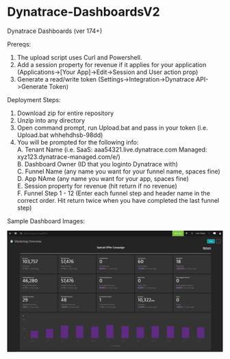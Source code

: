 # Dynatrace-DashboardsV2
Dynatrace Dashboards (ver 174+)

Prereqs:

  1. The upload script uses Curl and Powershell. 
  2. Add a session property for revenue if it applies for your application (Applications->[Your App]->Edit->Session and User action prop)
  3. Generate a read/write token (Settings->Integration->Dynatrace API->Generate Token)

Deployment Steps:

  1. Download zip for entire repository
  2. Unzip into any directory
  3. Open command prompt, run Upload.bat and pass in your token (i.e. Upload.bat whhehdhsb-98dd)
  4. You will be prompted for the following info:<br/>
    A. Tenant Name (i.e. SaaS: aaa54321.live.dynatrace.com Managed: xyz123.dynatrace-managed.com/e/<Env UUID>)<br/>
    B. Dashboard Owner (ID that you loginto Dynatrace with)<br/>
    C. Funnel Name (any name you want for your funnel name, spaces fine)<br/>
    D. App NAme (any name you want for your app, spaces fine)<br/>
    E. Session property for revenue (hit return if no revenue)<br/>
    F. Funnel Step 1 - 12 (Enter each funnel step and header name in the correct order. Hit return twice when you have completed the last funnel step)<br/>
  
 Sample Dashboard Images:
  
  ![Marketing Overview](Images/MarketingOverview.png)
